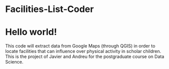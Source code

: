# Facilities-List-Coder
# Hello world!
This code will extract data from Google Maps (through QGIS) in order to locate facilities that can influence over physical activity in scholar children. This is the project of Javier and Andreu for the postgraduate course on Data Science. 
